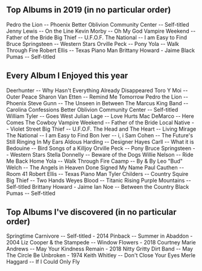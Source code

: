 ## Top Albums in 2019 (in no particular order)
Pedro the Lion -- Phoenix
Better Oblivion Community Center -- Self-titled
Jenny Lewis -- On the Line
Kevin Morby -- Oh My God
Vampire Weekend -- Father of the Bride
Big Thief -- U.F.O.F.
The National -- I am Easy to Find
Bruce Springsteen -- Western Stars
Orville Peck -- Pony
Yola -- Walk Through Fire
Robert Ellis -- Texas Piano Man
Brittany Howard - Jaime
Black Pumas -- Self-titled

## Every Album I Enjoyed this year
Deerhunter -- Why Hasn't Everything Already Disappeared
Toro Y Moi -- Outer Peace
Sharon Van Etten -- Remind Me Tomorrow
Pedro the Lion -- Phoenix
Steve Gunn -- The Unseen in Between
The Marcus King Band -- Carolina Confessions
Better Oblivion Community Center -- Self-titled
William Tyler -- Goes West
Julian Lage -- Love Hurts
Mac DeMarco -- Here Comes The Cowboy
Vampire Weekend -- Father of the Bride
Local Native -- Violet Street
Big Thief -- U.F.O.F.
The Head and The Heart -- Living Mirage
The National -- I am Easy to Find
Bon Iver -- i, i
Sam Cohen -- The Future's Still Ringing In My Ears
Aldous Harding -- Designer
Hayes Carll -- What it is
Bedouine -- Bird Songs of a Killjoy
Orville Peck -- Pony
Bruce Springsteen -- Western Stars
Stella Donnelly -- Beware of the Dogs
Willie Nelson -- Ride Me Back Home
Yola -- Walk Through Fire
Caamp -- By & By
Leo "Bud" Welch -- The Angels in Heaven Done Signed My Name
Paul Cauthen -- Room 41
Robert Ellis -- Texas Piano Man
Tyler Childers -- Country Squire
Big Thief -- Two Hands
Weyes Blood -- Titanic Rising
Purple Mountains -- Self-titled
Brittany Howard - Jaime
Ian Noe -- Between the Country
Black Pumas -- Self-titled


## Top Albums I've discovered (in no particular order)
Springtime Carnivore -- Self-titled - 2014
Pinback -- Summer in Abaddon - 2004
Liz Cooper & the Stampede -- Window Flowers - 2018
Courtney Marie Andrews -- May Your Kindness Remain - 2018
Nitty Gritty Dirt Band -- May The Circle Be Unbroken - 1974
Keith Whitley -- Don't Close Your Eyes
Merle Haggard -- If I Could Only Fly
